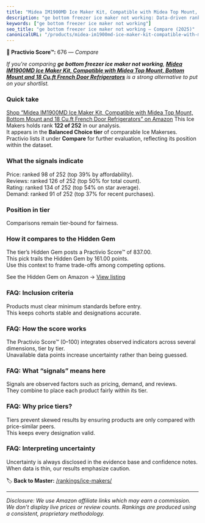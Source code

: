 ```yaml
---
title: "Midea IM1900MD Ice Maker Kit, Compatible with Midea Top Mount, Bottom Mount and 18 Cu.ft French Door Refrigerators"
description: "ge bottom freezer ice maker not working: Data-driven ranking using the Practivio Score™. Positioned by quality, value, demand, findability, momentum."
keywords: ["ge bottom freezer ice maker not working"]
seo_title: "ge bottom freezer ice maker not working — Compare (2025)"
canonicalURL: "/products/midea-im1900md-ice-maker-kit-compatible-with-midea-top-mount-bottom-mount-and-18-cuft-french-door-refrigerators-B0B8X65YLR/"
---
```


**🛒 Practivio Score™:** 676 — _Compare_


*If you're comparing **ge bottom freezer ice maker not working**, **[Midea IM1900MD Ice Maker Kit, Compatible with Midea Top Mount, Bottom Mount and 18 Cu.ft French Door Refrigerators](https://www.amazon.com/dp/B0B8X65YLR?tag=practivio-20)** is a strong alternative to put on your shortlist.*
### Quick take
[Shop “Midea IM1900MD Ice Maker Kit, Compatible with Midea Top Mount, Bottom Mount and 18 Cu.ft French Door Refrigerators” on Amazon](https://www.amazon.com/dp/B0B8X65YLR?tag=practivio-20)
This Ice Makers holds rank **122 of 252** in our analysis.  
It appears in the **Balanced Choice tier** of comparable Ice Makerses.  
Practivio lists it under **Compare** for further evaluation, reflecting its position within the dataset.

### What the signals indicate
Price: ranked 98 of 252 (top 39% by affordability).  
Reviews: ranked 126 of 252 (top 50% for total count).  
Rating: ranked 134 of 252 (top 54% on star average).  
Demand: ranked 91 of 252 (top 37% for recent purchases).

### Position in tier
Comparisons remain tier-bound for fairness.

### How it compares to the Hidden Gem
The tier’s Hidden Gem posts a Practivio Score™ of 837.00.  
This pick trails the Hidden Gem by 161.00 points.  
Use this context to frame trade-offs among competing options.  

See the Hidden Gem on Amazon → [View listing](https://www.amazon.com/dp/B0C32SGKMJ?tag=practivio-20)

### FAQ: Inclusion criteria
Products must clear minimum standards before entry.  
This keeps cohorts stable and designations accurate.

### FAQ: How the score works
The Practivio Score™ (0–100) integrates observed indicators across several dimensions, tier by tier.  
Unavailable data points increase uncertainty rather than being guessed.

### FAQ: What “signals” means here
Signals are observed factors such as pricing, demand, and reviews.  
They combine to place each product fairly within its tier.

### FAQ: Why price tiers?
Tiers prevent skewed results by ensuring products are only compared with price-similar peers.  
This keeps every designation valid.

### FAQ: Interpreting uncertainty
Uncertainty is always disclosed in the evidence base and confidence notes.  
When data is thin, our results emphasize caution.

<!-- Missing template for Compare/CompareWithinPriceClass -->


🏷️ **Back to Master:** [/rankings/ice-makers/](/rankings/ice-makers/)

---
_Disclosure: We use Amazon affiliate links which may earn a commission. We don’t display live prices or review counts. Rankings are produced using a consistent, proprietary methodology._
